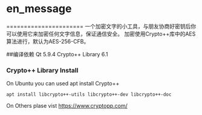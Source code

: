 # en_message
======================
一个加密文字的小工具，与朋友协商好密钥后你可以使用它来加密任何文字信息，保证通信安全。
加密使用Crypto++库中的AES算法进行，默认为AES-256-CFB。

##编译依赖
Qt 5.9.4
Crypto++ Library 6.1

### Crypto++ Library Install
On Ubuntu you can used apt install Crypto++
```
apt install libcrypto++-utils libcrypto++-dev libcrypto++-doc
```
On Others
plase vist https://www.cryptopp.com/